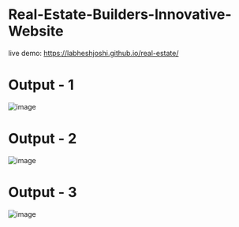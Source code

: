 # Real-Estate-Builders-Innovative-Website

live demo: https://labheshjoshi.github.io/real-estate/

# Output - 1

![image](https://github.com/user-attachments/assets/e203cc7d-b307-40c3-adcf-6083107c6b7f)


# Output - 2

![image](https://github.com/user-attachments/assets/c0e9d8cb-104e-4379-b032-4e40fa895571)


# Output - 3

![image](https://github.com/user-attachments/assets/247a9f80-e0ad-4539-a92e-a4ef5c9cba0c)




